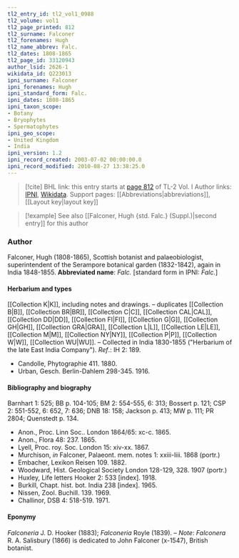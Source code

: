 ```yaml
---
tl2_entry_id: tl2_vol1_0988
tl2_volume: vol1
tl2_page_printed: 812
tl2_surname: Falconer
tl2_forenames: Hugh
tl2_name_abbrev: Falc.
tl2_dates: 1808-1865
tl2_page_id: 33120943
author_lsid: 2626-1
wikidata_id: Q223013
ipni_surname: Falconer
ipni_forenames: Hugh
ipni_standard_form: Falc.
ipni_dates: 1808-1865
ipni_taxon_scope: 
- Botany
- Bryophytes
- Spermatophytes
ipni_geo_scope: 
- United Kingdom
- India
ipni_version: 1.2
ipni_record_created: 2003-07-02 00:00:00.0
ipni_record_modified: 2010-08-27 13:38:25.0
---
```


> [!cite] BHL link: this entry starts at [page 812](https://www.biodiversitylibrary.org/page/33120943) of TL-2 Vol. I
> Author links: [IPNI](https://www.ipni.org/a/2626-1), [Wikidata](https://www.wikidata.org/wiki/Q223013). Support pages: [[Abbreviations|abbreviations]], [[Layout key|layout key]]

> [!example] See also [[Falconer, Hugh {std. Falc.} (Suppl.)|second entry]] for this author

### Author

Falconer, Hugh (1808-1865), Scottish botanist and palaeobiologist, superintendent of the Serampore botanical garden (1832-1842), again in India 1848-1855. 
**Abbreviated name**: *Falc.* \[standard form in IPNI: *Falc.*\]

#### Herbarium and types

[[Collection K|K]], including notes and drawings. – duplicates [[Collection B|B]], [[Collection BR|BR]], [[Collection C|C]], [[Collection CAL|CAL]], [[Collection DD|DD]], [[Collection FI|FI]], [[Collection G|G]], [[Collection GH|GH]], [[Collection GRA|GRA]], [[Collection L|L]], [[Collection LE|LE]], [[Collection M|M]], [[Collection NY|NY]], [[Collection P|P]], [[Collection W|W]], [[Collection WU|WU]]. – Collected in India 1830-1855 ("Herbarium of the late East India Company").
*Ref*.: IH 2: 189.
- Candolle, Phytographie 411. 1880.
- Urban, Gesch. Berlin-Dahlem 298-345. 1916.

#### Bibliography and biography

Barnhart 1: 525; BB p. 104-105; BM 2: 554-555, 6: 313; Bossert p. 121; CSP 2: 551-552, 6: 652, 7: 636; DNB 18: 158; Jackson p. 413; MW p. 111; PR 2804; Quenstedt p. 134.
- Anon., Proc. Linn Soc.. London 1864/65: xc-c. 1865.
- Anon., Flora 48: 237. 1865.
- Lyell, Proc. roy. Soc. London 15: xiv-xx. 1867.
- Murchison, *in* Falconer, Palaeont. mem. notes 1: xxiii-liii. 1868 (portr.)
- Embacher, Lexikon Reisen 109. 1882.
- Woodward, Hist. Geological Society London 128-129, 328. 1907 (portr.)
- Huxley, Life letters Hooker 2: 533 \[index\]. 1918.
- Burkill, Chapt. hist. bot. India 238 \[index\]. 1965.
- Nissen, Zool. Buchill. 139. 1969.
- Challinor, DSB 4: 518-519. 1971.

#### Eponymy

*Falconeria* J. D. Hooker (1883); *Falconeria* Royle (1839). – *Note*: *Falconera* R. A. Salisbury (1866) is dedicated to John Falconer (x-1547), British botanist.

